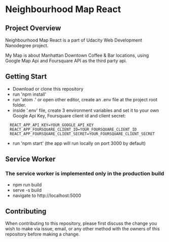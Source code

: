 # Neighbourhood Map React

## Project Overview
Neighbourhood Map React is a part of Udacity Web Development Nanodegree project.

My Map is about Manhattan Downtown Coffee & Bar locations, using Google Map Api and Foursquare API as the third party api.

## Getting Start
 - Download or clone this repository
 - run 'npm install'
 - run 'atom .' or open other editor, create an .env file at the project root folder.
 - inside '.env' file, create 3 environment variables and set it to your own Google Api Key, Foursquare client id and client secret:
```
  REACT_APP_API_KEY=YOUR_GOOGLE_API_KEY
  REACT_APP_FOURSQUARE_CLIENT_ID=YOUR_FOURSQUARE_CLIENT_ID
  REACT_APP_FOURSQUARE_CLIENT_SECRET=YOUR_FOURSQUARE_CLIENT_SECRET
```
 - run 'npm start' (the app will run locally on port 3000 by default)

## Service Worker
### The service worker is implemented only in the production build
 - npm run build
 - serve -s build
 - navigate to http://localhost:5000

## Contributing
When contributing to this repository, please first discuss the change you wish to make via issue, email, or any other method with the owners of this repository before making a change.
